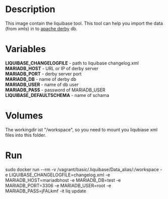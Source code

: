 # Description

This image contain the liquibase tool. This tool can help you import the data (from xmls) in to [apache derby](https://db.apache.org/derby/) db.

# Variables

**LIQUIBASE_CHANGELOGFILE** - path to liquibase changelog.xml   
**MARIADB_HOST** - URL or IP of derby server   
**MARIADB_PORT** - derby server port  
**MARIADB_DB** - name of derby db    
**MARIADB_USER** - name of db user   
**MARIADB_PASS** - password of MARIADB_USER  
**LIQUIBASE_DEFAULTSCHEMA** - name of schama  

# Volumes
The workingdir ist "/workspace", so you need to mount you liqubiase xml files into this folder.

# Run
sudo docker run --rm -v /vagrant/basic/.liquibase/Data_alias/:/workspace -e LIQUIBASE_CHANGELOGFILE=changelog.xml -e MARIADB_HOST=mariadbhost -e MARIADB_DB=test -e MARIADB_PORT=3306 -e MARIADB_USER=root -e MARIADB_PASS=jFALkmf -it liq update
```